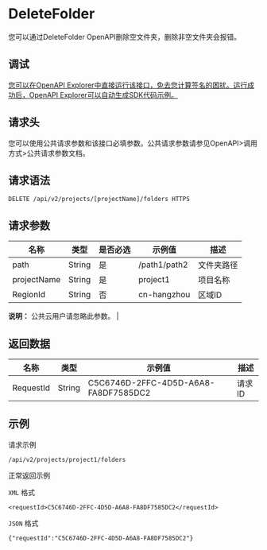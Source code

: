 # DeleteFolder

您可以通过DeleteFolder OpenAPI删除空文件夹，删除非空文件夹会报错。

## 调试

[您可以在OpenAPI Explorer中直接运行该接口，免去您计算签名的困扰。运行成功后，OpenAPI Explorer可以自动生成SDK代码示例。](https://api.aliyun.com/#product=foas&api=DeleteFolder&type=ROA&version=2018-11-11)

## 请求头

您可以使用公共请求参数和该接口必填参数。公共请求参数请参见OpenAPI\>调用方式\>公共请求参数文档。

## 请求语法

```
DELETE /api/v2/projects/[projectName]/folders HTTPS
```

## 请求参数

|名称|类型|是否必选|示例值|描述|
|--|--|----|---|--|
|path|String|是|/path1/path2|文件夹路径 |
|projectName|String|是|project1|项目名称 |
|RegionId|String|否|cn-hangzhou|区域ID

 **说明：** 公共云用户请忽略此参数。 |

## 返回数据

|名称|类型|示例值|描述|
|--|--|---|--|
|RequestId|String|C5C6746D-2FFC-4D5D-A6A8-FA8DF7585DC2|请求ID |

## 示例

请求示例

```
/api/v2/projects/project1/folders
```

正常返回示例

`XML` 格式

```
<requestId>C5C6746D-2FFC-4D5D-A6A8-FA8DF7585DC2</requestId>
```

`JSON` 格式

```
{"requestId":"C5C6746D-2FFC-4D5D-A6A8-FA8DF7585DC2"}
```


